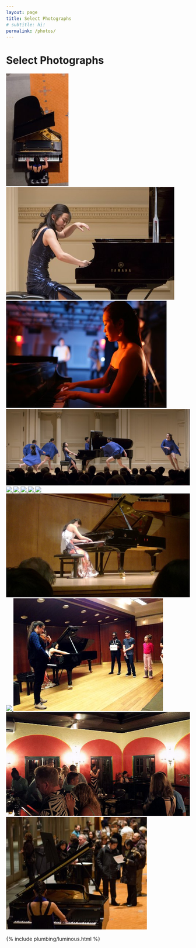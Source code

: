 ```yaml
---
layout: page
title: Select Photographs
# subtitle: hi!
permalink: /photos/
---
```


Select Photographs
=========

<div class="photo-ribbon" >

  <a class="gallerey-image"
    href="https://static.hackartscience.com/juliannma/photos/0.jpg">
    <img src="/media/0.jpg"
          title="Photo credit: Brian Santich" />
  </a>
  <a class="gallerey-image"
    href="https://static.hackartscience.com/juliannma/photos/carnegie.jpg">
    <img src="/media/carnegie.jpg" />
  </a>
  <a class="gallerey-image"
    href="https://static.hackartscience.com/juliannma/photos/seas_shoot.jpg">
    <img  src="/media/seas_shoot.jpg"
          title="SEAS photoshoot. Photo credit: <a href='https://ilia.hackartscience.com'>Ilia Lebedev</a>"/>
  </a>
  <a class="gallerey-image"
    href="https://static.hackartscience.com/juliannma/photos/carnegie_dancers.jpg">
    <img src="/media/carnegie_dancers.jpg" />
  </a>
  <a class="gallerey-image"
    href="https://static.hackartscience.com/juliannma/photos/1.jpg">
    <img src="https://static.hackartscience.com/juliannma/photos/1.jpg" />
  </a>
  <a class="gallerey-image"
    href="https://static.hackartscience.com/juliannma/photos/2.jpg">
    <img src="https://static.hackartscience.com/juliannma/photos/2.jpg" />
  </a>
  <a class="gallerey-image"
    href="https://static.hackartscience.com/juliannma/photos/3.jpg">
    <img src="https://static.hackartscience.com/juliannma/photos/3.jpg" />
  </a>
  <a class="gallerey-image"
     href="https://static.hackartscience.com/juliannma/photos/4.jpg">
    <img src="https://static.hackartscience.com/juliannma/photos/4.jpg" />
  </a>
  <a class="gallerey-image"
     href="https://static.hackartscience.com/juliannma/photos/5.jpg">
    <img src="https://static.hackartscience.com/juliannma/photos/5.jpg" />
  </a>
  <a class="gallerey-image"
     href="https://static.hackartscience.com/juliannma/photos/6.jpg">
    <img src="/media/6.jpg" />
  </a>
  <a class="gallerey-image"
     href="https://static.hackartscience.com/juliannma/photos/7.jpg">
    <img src="https://static.hackartscience.com/juliannma/photos/7.jpg" />
  </a>
  <a class="gallerey-image"
     href="https://static.hackartscience.com/juliannma/photos/8.jpg">
    <img src="/media/8.jpg" />
  </a>
  <a class="gallerey-image"
     href="https://static.hackartscience.com/juliannma/photos/9.jpg">
    <img src="/media/9.jpg" />
  </a>
  <a class="gallerey-image"
     href="https://static.hackartscience.com/juliannma/photos/10.jpg">
    <img src="/media/10.jpg" />
  </a>
</div>

{% include plumbing/luminous.html %}

<script>
  var luminous_gallerey_options = {
    // Whether pressing the arrow keys should move to the next/previous slide.
    arrowNavigation: true,
  };

  var luminous_options = {
    // Prefix for generated element class names (e.g. `my-ns` will
    // result in classes such as `my-ns-lightbox`. Default `lum-`
    // prefixed classes will always be added as well.
    namespace: null,
    // Which attribute to pull the lightbox image source from.
    sourceAttribute: 'href',
    // Captions can be a literal string, or a function that receives the Luminous instance's trigger element as an argument and returns a string. Supports HTML, so use caution when dealing with user input.
    caption: function(trigger) {
          return trigger.querySelector('img').getAttribute('title');
        },
    // The event to listen to on the _trigger_ element: triggers opening.
    openTrigger: 'click',
    // The event to listen to on the _lightbox_ element: triggers closing.
    closeTrigger: '',
    // Allow closing by pressing escape.
    closeWithEscape: true,
    // Automatically close when the page is scrolled.
    closeOnScroll: true,
    // A selector defining what to append the lightbox element to.
    appendToSelector: 'body',
    // If present (and a function), this will be called
    // whenever the lightbox is opened.
    onOpen: null,
    // If present (and a function), this will be called
    // whenever the lightbox is closed.
    onClose: null,
    // When true, adds the `imgix-fluid` class to the `img`
    // inside the lightbox. See https://github.com/imgix/imgix.js
    // for more information.
    includeImgixJSClass: false,
    // Add base styles to the page. See the "Theming"
    // section of README.md for more information.
    injectBaseStyles: true,
  };

  new LuminousGallery(document.querySelectorAll('.gallerey-image'), luminous_gallerey_options, luminous_options);
</script>
